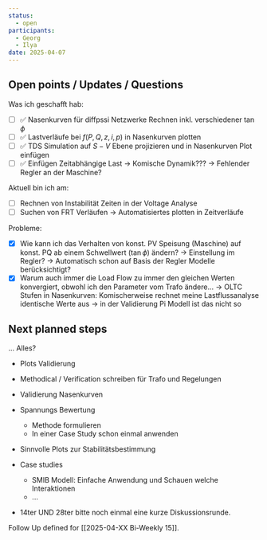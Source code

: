 ```yaml
---
status:
  - open
participants:
  - Georg
  - Ilya
date: 2025-04-07
---
```

## Open points / Updates / Questions
Was ich geschafft hab:
- [ ] ✅ Nasenkurven für diffpssi Netzwerke Rechnen inkl. verschiedener $\tan \phi$
- [ ] ✅ Lastverläufe bei $f(P,Q,z,i,p)$ in Nasenkurven plotten
- [ ] ✅ TDS Simulation auf $S-V$ Ebene projizieren und in Nasenkurven Plot einfügen
- [ ] ✅ Einfügen Zeitabhängige Last 
      -> Komische Dynamik??? 
      -> Fehlender Regler an der Maschine?

Aktuell bin ich am: 
- [ ] Rechnen von Instabilität Zeiten in der Voltage Analyse
- [ ] Suchen von FRT Verläufen -> Automatisiertes plotten in Zeitverläufe

Probleme: 
- [x] Wie kann ich das Verhalten von konst. PV Speisung (Maschine) auf konst. PQ  ab einem Schwellwert ($\tan \phi$) ändern? 
      -> Einstellung im Regler?
      -> Automatisch schon auf Basis der Regler Modelle berücksichtigt? 
- [x] Warum auch immer die Load Flow zu immer den gleichen Werten konvergiert, obwohl ich den Parameter vom Trafo ändere...
      -> OLTC Stufen in Nasenkurven: Komischerweise rechnet meine Lastflussanalyse identische Werte aus -> in der Validierung Pi Modell ist das nicht so
## Next planned steps
... Alles?

- Plots Validierung
- Methodical / Verification schreiben für Trafo und Regelungen

- Validierung Nasenkurven 
- Spannungs Bewertung
	- Methode formulieren
	- In einer Case Study schon einmal anwenden
- Sinnvolle Plots zur Stabilitätsbestimmung
- Case studies
	- SMIB Modell: Einfache Anwendung und Schauen welche Interaktionen
	- ...
- 14ter UND 28ter bitte noch einmal eine kurze Diskussionsrunde.

Follow Up defined for [[2025-04-XX Bi-Weekly 15]].